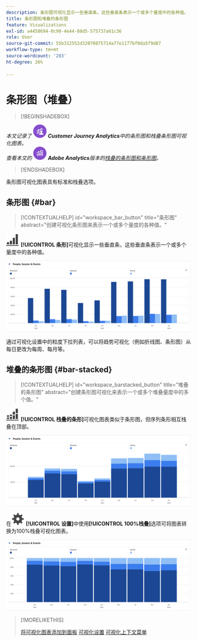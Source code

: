```yaml
---
description: 条形图可视化显示一些垂直条，这些垂直条表示一个或多个量度中的各种值。
title: 条形图和堆叠的条形图
feature: Visualizations
exl-id: a4458694-0c90-4e44-88d5-575737a61c36
role: User
source-git-commit: 55b312552d32070875714a77e1177bf0da5f9d87
workflow-type: tm+mt
source-wordcount: '203'
ht-degree: 26%

---
```


# 条形图（堆叠）

>[!BEGINSHADEBOX]

_本文记录了_ ![CustomerJourneyAnalytics](/help/assets/icons/CustomerJourneyAnalytics.svg) _**Customer Journey Analytics**&#x200B;中的条形图和栈叠条形图可视化图表。_<br/>_查看本文的_ ![AdobeAnalytics](/help/assets/icons/AdobeAnalytics.svg) _**Adobe Analytics**&#x200B;版本的[栈叠的条形图和条形图](https://experienceleague.adobe.com/en/docs/analytics/analyze/analysis-workspace/visualizations/bar)。_


>[!ENDSHADEBOX]

条形图可视化图表具有标准和栈叠选项。

## 条形图 {#bar}

<!-- markdownlint-disable MD034 -->

>[!CONTEXTUALHELP]
>id="workspace_bar_button"
>title="条形图"
>abstract="创建可视化条形图来表示一个或多个量度的各种值。"

<!-- markdownlint-enable MD034 -->



![GraphBarVertical](/help/assets/icons/GraphBarVertical.svg) **[!UICONTROL 条形]**&#x200B;可视化显示一些垂直条，这些垂直条表示一个或多个量度中的各种值。

![虚拟条形图可视化图表，显示多个量度，包括页面查看次数、访问次数、登录次数和退出次数。](assets/bar.png)

通过可视化设置中的粒度下拉列表，可以将趋势可视化（例如折线图、条形图）从每日更改为每周、每月等。

## 堆叠的条形图 {#bar-stacked}

<!-- markdownlint-disable MD034 -->

>[!CONTEXTUALHELP]
>id="workspace_barstacked_button"
>title="堆叠的条形图"
>abstract="创建条形图可视化来表示一个或多个堆叠量度中的多个值。"

<!-- markdownlint-enable MD034 -->


![GraphBarVerticalStacked](/help/assets/icons/GraphBarVerticalStacked.svg) **[!UICONTROL 栈叠的条形]**&#x200B;可视化图表类似于条形图，但序列条形相互栈叠在顶部。

![显示多个量度的栈叠条形图。](assets/bar-stacked.png)

在![设置](/help/assets/icons/Setting.svg) **[!UICONTROL 设置]**&#x200B;中使用&#x200B;**[!UICONTROL 100%栈叠]**&#x200B;选项可将图表转换为100%栈叠可视化图表。

![100%栈叠条形图。](assets/bar-stacked100.png)

>[!MORELIKETHIS]
>
>[将可视化图表添加到面板](/help/analysis-workspace/visualizations/freeform-analysis-visualizations.md#add-visualizations-to-a-panel)
>[可视化设置](/help/analysis-workspace/visualizations/freeform-analysis-visualizations.md#settings)
>[可视化上下文菜单](/help/analysis-workspace/visualizations/freeform-analysis-visualizations.md#context-menu)
>

